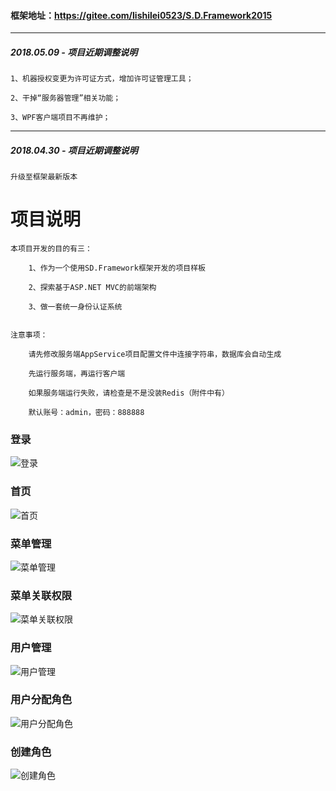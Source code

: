 

#### 框架地址：https://gitee.com/lishilei0523/S.D.Framework2015

-----------------------------------
##### 2018.05.09 - 项目近期调整说明

	1、机器授权变更为许可证方式，增加许可证管理工具；

	2、干掉“服务器管理”相关功能；

	3、WPF客户端项目不再维护；

-----------------------------------
##### 2018.04.30 - 项目近期调整说明
	
	升级至框架最新版本

# 项目说明

    本项目开发的目的有三：

        1、作为一个使用SD.Framework框架开发的项目样板
        
        2、探索基于ASP.NET MVC的前端架构

        3、做一套统一身份认证系统


    注意事项：

        请先修改服务端AppService项目配置文件中连接字符串，数据库会自动生成

        先运行服务端，再运行客户端

        如果服务端运行失败，请检查是不是没装Redis（附件中有）

        默认账号：admin，密码：888888

### 登录
![登录](https://git.oschina.net/uploads/images/2017/0529/175100_85d0afeb_372841.png "登录")
### 首页
![首页](https://git.oschina.net/uploads/images/2017/0529/175138_4d6d131a_372841.jpeg "首页")
### 菜单管理
![菜单管理](https://git.oschina.net/uploads/images/2017/0529/175208_075c0a11_372841.png "菜单管理")
### 菜单关联权限
![菜单关联权限](https://git.oschina.net/uploads/images/2017/0529/175233_1c16ae98_372841.png "菜单关联权限")
### 用户管理
![用户管理](https://git.oschina.net/uploads/images/2017/0529/175251_14e3c127_372841.png "用户管理")
### 用户分配角色
![用户分配角色](https://git.oschina.net/uploads/images/2017/0529/175306_fd5487f1_372841.png "用户分配角色")
### 创建角色
![创建角色](https://git.oschina.net/uploads/images/2017/0529/175358_a0e006c2_372841.png "创建角色")